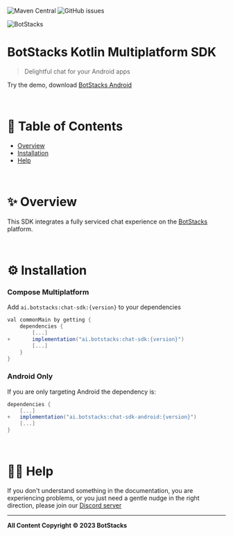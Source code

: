 ![Maven Central](https://img.shields.io/maven-central/v/io.inappchat/sdk) ![GitHub issues](https://img.shields.io/github/issues/inappchat/android-example)

![BotStacks](https://private-user-images.githubusercontent.com/106978117/287741102-b3a09579-49e9-44e3-a054-cf8c290d01b8.png?jwt=eyJhbGciOiJIUzI1NiIsInR5cCI6IkpXVCJ9.eyJpc3MiOiJnaXRodWIuY29tIiwiYXVkIjoicmF3LmdpdGh1YnVzZXJjb250ZW50LmNvbSIsImtleSI6ImtleTUiLCJleHAiOjE3MDg5NzAwMTgsIm5iZiI6MTcwODk2OTcxOCwicGF0aCI6Ii8xMDY5NzgxMTcvMjg3NzQxMTAyLWIzYTA5NTc5LTQ5ZTktNDRlMy1hMDU0LWNmOGMyOTBkMDFiOC5wbmc_WC1BbXotQWxnb3JpdGhtPUFXUzQtSE1BQy1TSEEyNTYmWC1BbXotQ3JlZGVudGlhbD1BS0lBVkNPRFlMU0E1M1BRSzRaQSUyRjIwMjQwMjI2JTJGdXMtZWFzdC0xJTJGczMlMkZhd3M0X3JlcXVlc3QmWC1BbXotRGF0ZT0yMDI0MDIyNlQxNzQ4MzhaJlgtQW16LUV4cGlyZXM9MzAwJlgtQW16LVNpZ25hdHVyZT0xMDhmMzZjYzFjZTAwOTk0Yjk3YTM1MDkwMDMwMDFmNWJmZmVhMzI1NTM4M2NlYTA2OTAzNmUyYzY3ZWJlMjJmJlgtQW16LVNpZ25lZEhlYWRlcnM9aG9zdCZhY3Rvcl9pZD0wJmtleV9pZD0wJnJlcG9faWQ9MCJ9.QMKOsYTGa70taEz9XIRls-_93iaex3C0mOFwrNlxbfA)


# BotStacks Kotlin Multiplatform SDK

> Delightful chat for your Android apps

Try the demo, download [BotStacks Android](https://play.google.com/store/apps/details?id=ai.botstacks.sample)

&nbsp;

# 📃 Table of Contents

- [Overview](#-overview)
- [Installation](#-installation)
- [Help](#-help)

&nbsp;

# ✨ Overview

This SDK integrates a fully serviced chat experience on the [BotStacks](https://botstacks.ai) platform.

&nbsp;

# ⚙ Installation

### Compose Multiplatform

Add `ai.botstacks:chat-sdk:{version}` to your dependencies

```gradle
val commonMain by getting {
    dependencies {
        [...]
+       implementation("ai.botstacks:chat-sdk:{version}")
        [...]
    }
}
```

### Android Only

If you are only targeting Android the dependency is:

```gradle
dependencies {
    [...]
+   implementation("ai.botstacks:chat-sdk-android:{version}")
    [...]
}
```

&nbsp;

# 🙋‍♂️ Help

If you don't understand something in the documentation, you are experiencing problems, or you just need a gentle nudge in the right direction, please join our [Discord server](https://discord.com/invite/5kwyQCz3zZ)

---

**All Content Copyright © 2023 BotStacks**
